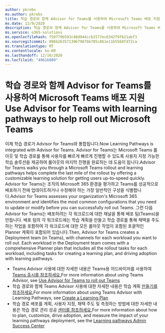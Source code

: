 ```yaml
---
author: pkrebs
ms.author: pkrebs
title: 학습 경로와 함께 Advisor for Teams를 사용하여 Microsoft Teams 배포 지원
ms.date: 12/9/2020
description: 학습 경로와 함께 Advisor for Teams를 사용하여 Microsoft Teams 배포 지원
ms.service: o365-solutions
ms.openlocfilehash: f50779b593c48d944ccb2577ec6342f9f621abf3
ms.sourcegitcommit: 896b2635713967987bb705c861e11b5568fd72ca
ms.translationtype: MT
ms.contentlocale: ko-KR
ms.lasthandoff: 12/10/2020
ms.locfileid: "49616809"
---
```

# <a name="use-advisor-for-teams-with-learning-pathways-to-help-roll-out-microsoft-teams"></a><span data-ttu-id="7d036-103">학습 경로와 함께 Advisor for Teams를 사용하여 Microsoft Teams 배포 지원</span><span class="sxs-lookup"><span data-stu-id="7d036-103">Use Advisor for Teams with learning pathways to help roll out Microsoft Teams</span></span>
<span data-ttu-id="7d036-104">이제 학습 경로가 Advisor for Teams와 통합됩니다.</span><span class="sxs-lookup"><span data-stu-id="7d036-104">Now Learning Pathways is integrated with Advisor for Teams.</span></span> <span data-ttu-id="7d036-105">Advisor for Teams는 Microsoft Teams 롤아웃 및 학습 경로를 통해 사용자를 빠르게 빠르게 진행할 수 있도록 사용자 지정 가능한 학습 솔루션을 제공하여 롤아웃의 마지막 진행을 완료하는 데 도움이 됩니다.</span><span class="sxs-lookup"><span data-stu-id="7d036-105">Advisor for Teams walks you through a Microsoft Teams rollout and learning pathways helps complete the last mile of the rollout by offering a customizable learning solution for getting users up-to-speed quickly.</span></span> <span data-ttu-id="7d036-106">Advisor for Teams는 조직의 Microsoft 365 환경을 평가하고 Teams를 성공적으로 배포하기 전에 업데이트하거나 수정해야 하는 가장 일반적인 구성을 식별합니다.</span><span class="sxs-lookup"><span data-stu-id="7d036-106">Advisor for Teams assesses your organization's Microsoft 365 environment and identifies the most common configurations that you need to update or modify before you can successfully roll out Teams.</span></span> <span data-ttu-id="7d036-107">그런 다음 Advisor for Teams는 배포하려는 각 워크로드에 대한 채널을 통해 배포 팀(Teams)을 만듭니다. 배포 팀의 각 워크로드에는 학습 계획을 만들고 학습 경로를 통해 채택을 주도하는 작업을 포함하여 각 워크로드에 대한 모든 롤아웃 작업이 포함된 포괄적인 Planner 계획이 포함되어 있습니다.</span><span class="sxs-lookup"><span data-stu-id="7d036-107">Then, Advisor for Teams creates a Deployment team (in Teams), with channels for each workload you want to roll out. Each workload in the Deployment team comes with a comprehensive Planner plan that includes all the rollout tasks for each workload, including tasks for creating a learning plan, and driving adoption with learning pathways.</span></span>

- <span data-ttu-id="7d036-108">Teams Advisor 사용에 대한 자세한 내용은 Teams용 어드바이저를 사용하여 [Teams 출시를 참조하세요.](https://docs.microsoft.com/microsoftteams/use-advisor-teams-roll-out)</span><span class="sxs-lookup"><span data-stu-id="7d036-108">For more information about using Teams Advisor, see [Use Advisor for Teams to roll out Teams](https://docs.microsoft.com/microsoftteams/use-advisor-teams-roll-out)</span></span>
- <span data-ttu-id="7d036-109">학습 경로와 함께 Teams Advisor 사용에 대한 자세한 내용은 학습 계획 [만들기를 참조하세요.](https://docs.microsoft.com/microsoftteams/use-advisor-teams-roll-out#create-a-learning-plan)</span><span class="sxs-lookup"><span data-stu-id="7d036-109">For more information about using Teams Advisor with Learning Pathways, see [Create a Learning Plan](https://docs.microsoft.com/microsoftteams/use-advisor-teams-roll-out#create-a-learning-plan)</span></span>
- <span data-ttu-id="7d036-110">학습 경로 배포를 계획, 사용자 지정, 채택 주도 및 측정하는 방법에 대한 자세한 내용은 학습 경로 관리 성공 [센터를 참조하세요.](custom_successcenter.md)</span><span class="sxs-lookup"><span data-stu-id="7d036-110">For more information about how to plan, customize, drive adoption, and measure the impact of your learning pathways deployment, see the [Learning pathways Admin Success Center](custom_successcenter.md)</span></span>